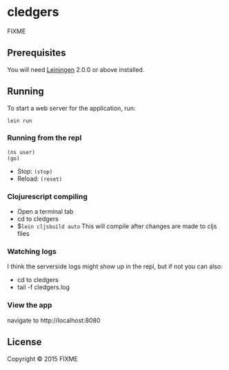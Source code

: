 # cledgers

FIXME

## Prerequisites

You will need [Leiningen][] 2.0.0 or above installed.

[leiningen]: https://github.com/technomancy/leiningen

## Running

To start a web server for the application, run:

    lein run

### Running from the repl

    (ns user)
    (go)

 * Stop: `(stop)`
 * Reload: `(reset)`

### Clojurescript compiling
* Open a terminal tab
* cd to cledgers
* $`lein cljsbuild auto`
This will compile after changes are made to cljs files

### Watching logs
I think the serverside logs might show up in the repl, but if not you can also:
* cd to cledgers
* tail -f cledgers.log

### View the app
navigate to http://localhost:8080


## License

Copyright © 2015 FIXME
